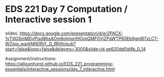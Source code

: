 # EDS 221 Day 7 Computation / Interactive session 1
slides:
https://docs.google.com/presentation/d/e/2PACX-1vTXGSmMDyPisd8hsAOm6qImorlHOrqQMF0VjZPaWTP65Eb9gmB7xLC7-WZjpq_warkNN0RiY_D_fRHh/pub?start=false&loop=false&delayms=3000&slide=id.ge620dd0d4b_0_14

Assignment/instructions:
https://allisonhorst.github.io/EDS_221_programming-essentials/interactive_sessions/day_7_interactive.html
